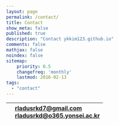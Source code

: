 ```yaml
---
layout: page
permalink: /contact/
title: Contact
show_meta: false
published: true
description: "Contact ykkim123.github.io"
comments: false
mathjax: false
noindex: false
sitemap:
    priority: 0.5
    changefreq: 'monthly'
    lastmod: 2016-02-13
tags:
  - "contact"
---
```


| <i class="fa fa-envelope"></i> | rladusrkd7@gmail.com<br>rladusrkd@o365.yonsei.ac.kr   | 
| - | :- |
